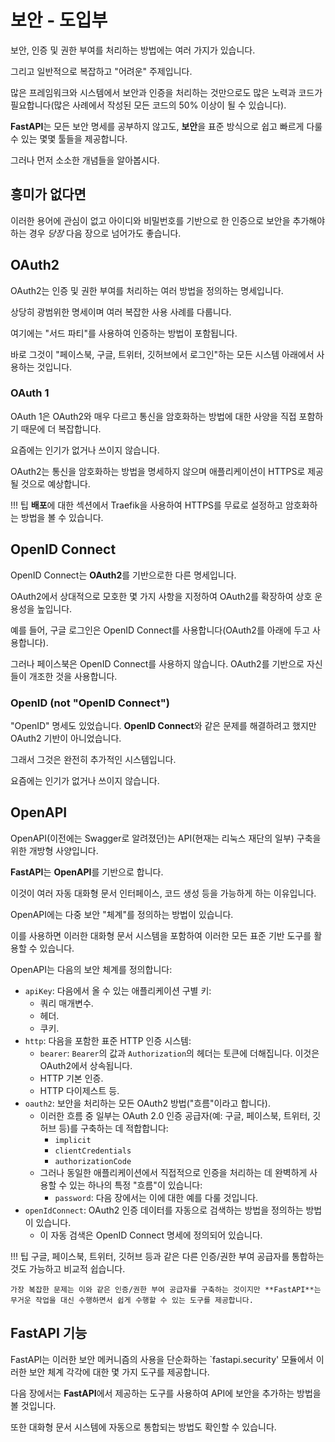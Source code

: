 # 보안 - 도입부

보안, 인증 및 권한 부여를 처리하는 방법에는 여러 가지가 있습니다.

그리고 일반적으로 복잡하고 "어려운" 주제입니다.

많은 프레임워크와 시스템에서 보안과 인증을 처리하는 것만으로도 많은 노력과 코드가 필요합니다(많은 사례에서 작성된 모든 코드의 50% 이상이 될 수 있습니다).

**FastAPI**는 모든 보안 명세를 공부하지 않고도, **보안**을 표준 방식으로 쉽고 빠르게 다룰 수 있는 몇몇 툴들을 제공합니다.

그러나 먼저 소소한 개념들을 알아봅시다.

## 흥미가 없다면

이러한 용어에 관심이 없고 아이디와 비밀번호를 기반으로 한 인증으로 보안을 추가해야 하는 경우 *당장* 다음 장으로 넘어가도 좋습니다.

## OAuth2

OAuth2는 인증 및 권한 부여를 처리하는 여러 방법을 정의하는 명세입니다.

상당히 광범위한 명세이며 여러 복잡한 사용 사례를 다룹니다.

여기에는 "서드 파티"를 사용하여 인증하는 방법이 포함됩니다.

바로 그것이 "페이스북, 구글, 트위터, 깃허브에서 로그인"하는 모든 시스템 아래에서 사용하는 것입니다.

### OAuth 1

OAuth 1은 OAuth2와 매우 다르고 통신을 암호화하는 방법에 대한 사양을 직접 포함하기 때문에 더 복잡합니다.

요즘에는 인기가 없거나 쓰이지 않습니다.

OAuth2는 통신을 암호화하는 방법을 명세하지 않으며 애플리케이션이 HTTPS로 제공될 것으로 예상합니다.

!!! 팁
    **배포**에 대한 섹션에서 Traefik을 사용하여 HTTPS를 무료로 설정하고 암호화하는 방법을 볼 수 있습니다.


## OpenID Connect

OpenID Connect는 **OAuth2**를 기반으로한 다른 명세입니다.

OAuth2에서 상대적으로 모호한 몇 가지 사항을 지정하여 OAuth2를 확장하여 상호 운용성을 높입니다.

예를 들어, 구글 로그인은 OpenID Connect를 사용합니다(OAuth2를 아래에 두고 사용합니다).

그러나 페이스북은 OpenID Connect를 사용하지 않습니다. OAuth2를 기반으로 자신들이 개조한 것을 사용합니다.

### OpenID (not "OpenID Connect")

"OpenID" 명세도 있었습니다. **OpenID Connect**와 같은 문제를 해결하려고 했지만 OAuth2 기반이 아니었습니다.

그래서 그것은 완전히 추가적인 시스템입니다.

요즘에는 인기가 없거나 쓰이지 않습니다.

## OpenAPI

OpenAPI(이전에는 Swagger로 알려졌던)는 API(현재는 리눅스 재단의 일부) 구축을 위한 개방형 사양입니다.

**FastAPI**는 **OpenAPI**를 기반으로 합니다.

이것이 여러 자동 대화형 문서 인터페이스, 코드 생성 등을 가능하게 하는 이유입니다.

OpenAPI에는 다중 보안 "체계"를 정의하는 방법이 있습니다.

이를 사용하면 이러한 대화형 문서 시스템을 포함하여 이러한 모든 표준 기반 도구를 활용할 수 있습니다.

OpenAPI는 다음의 보안 체계를 정의합니다:

* `apiKey`: 다음에서 올 수 있는 애플리케이션 구별 키:
    * 쿼리 매개변수.
    * 헤더.
    * 쿠키.
* `http`: 다음을 포함한 표준 HTTP 인증 시스템:
    * `bearer`: `Bearer`의 값과 `Authorization`의 헤더는 토큰에 더해집니다. 이것은 OAuth2에서 상속됩니다.
    * HTTP 기본 인증.
    * HTTP 다이제스트 등.
* `oauth2`: 보안을 처리하는 모든 OAuth2 방법("흐름"이라고 합니다).
    * 이러한 흐름 중 일부는 OAuth 2.0 인증 공급자(예: 구글, 페이스북, 트위터, 깃허브 등)를 구축하는 데 적합합니다:
        * `implicit`
        * `clientCredentials`
        * `authorizationCode`
    * 그러나 동일한 애플리케이션에서 직접적으로 인증을 처리하는 데 완벽하게 사용할 수 있는 하나의 특정 "흐름"이 있습니다:
        * `password`: 다음 장에서는 이에 대한 예를 다룰 것입니다.
* `openIdConnect`: OAuth2 인증 데이터를 자동으로 검색하는 방법을 정의하는 방법이 있습니다.
    * 이 자동 검색은 OpenID Connect 명세에 정의되어 있습니다.


!!! 팁
    구글, 페이스북, 트위터, 깃허브 등과 같은 다른 인증/권한 부여 공급자를 통합하는 것도 가능하고 비교적 쉽습니다.

    가장 복잡한 문제는 이와 같은 인증/권한 부여 공급자를 구축하는 것이지만 **FastAPI**는 무거운 작업을 대신 수행하면서 쉽게 수행할 수 있는 도구를 제공합니다.

## **FastAPI** 기능

FastAPI는 이러한 보안 메커니즘의 사용을 단순화하는 `fastapi.security' 모듈에서 이러한 보안 체계 각각에 대한 몇 가지 도구를 제공합니다.

다음 장에서는 **FastAPI**에서 제공하는 도구를 사용하여 API에 보안을 추가하는 방법을 볼 것입니다.

또한 대화형 문서 시스템에 자동으로 통합되는 방법도 확인할 수 있습니다.
